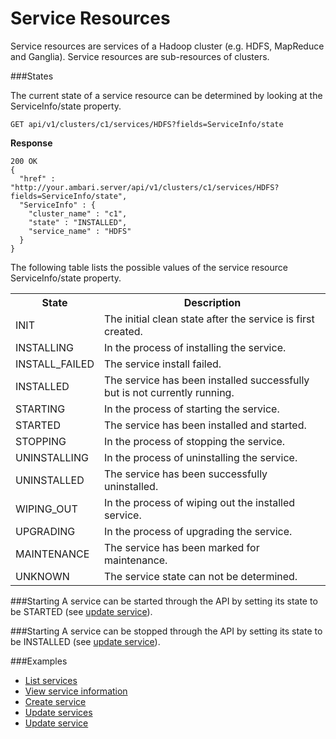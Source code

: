 <!---
Licensed to the Apache Software Foundation (ASF) under one or more
contributor license agreements. See the NOTICE file distributed with
this work for additional information regarding copyright ownership.
The ASF licenses this file to You under the Apache License, Version 2.0
(the "License"); you may not use this file except in compliance with
the License. You may obtain a copy of the License at

http://www.apache.org/licenses/LICENSE-2.0

Unless required by applicable law or agreed to in writing, software
distributed under the License is distributed on an "AS IS" BASIS,
WITHOUT WARRANTIES OR CONDITIONS OF ANY KIND, either express or implied.
See the License for the specific language governing permissions and
limitations under the License.
-->

# Service Resources
Service resources are services of a Hadoop cluster (e.g. HDFS, MapReduce and Ganglia).  Service resources are sub-resources of clusters. 

###States

The current state of a service resource can be determined by looking at the ServiceInfo/state property.


    GET api/v1/clusters/c1/services/HDFS?fields=ServiceInfo/state

**Response**

    200 OK
    {
      "href" : "http://your.ambari.server/api/v1/clusters/c1/services/HDFS?fields=ServiceInfo/state",
      "ServiceInfo" : {
        "cluster_name" : "c1",
        "state" : "INSTALLED",
        "service_name" : "HDFS"
      }
    }

The following table lists the possible values of the service resource ServiceInfo/state property.
<table>
  <tr>
    <th>State</th>
    <th>Description</th>
  </tr>
  <tr>
    <td>INIT</td>
    <td>The initial clean state after the service is first created.</td>  
  </tr>
  <tr>
    <td>INSTALLING</td>
    <td>In the process of installing the service.</td>  
  </tr>
  <tr>
    <td>INSTALL_FAILED</td>
    <td>The service install failed.</td>  
  </tr>
  <tr>
    <td>INSTALLED</td>
    <td>The service has been installed successfully but is not currently running.</td>  
  </tr>
  <tr>
    <td>STARTING</td>
    <td>In the process of starting the service.</td>  
  </tr>
  <tr>
    <td>STARTED</td>
    <td>The service has been installed and started.</td>  
  </tr>
  <tr>
    <td>STOPPING</td>
    <td>In the process of stopping the service.</td>  
  </tr>

  <tr>
    <td>UNINSTALLING</td>
    <td>In the process of uninstalling the service.</td>  
  </tr>
  <tr>
    <td>UNINSTALLED</td>
    <td>The service has been successfully uninstalled.</td>  
  </tr>
  <tr>
    <td>WIPING_OUT</td>
    <td>In the process of wiping out the installed service.</td>  
  </tr>
  <tr>
    <td>UPGRADING</td>
    <td>In the process of upgrading the service.</td>  
  </tr>
  <tr>
    <td>MAINTENANCE</td>
    <td>The service has been marked for maintenance.</td>  
  </tr>
  <tr>
    <td>UNKNOWN</td>
    <td>The service state can not be determined.</td>  
  </tr>
</table>

###Starting
A service can be started through the API by setting its state to be STARTED (see [update service](update-service.md)).

###Starting
A service can be stopped through the API by setting its state to be INSTALLED (see [update service](update-service.md)).

###Examples

- [List services](services.md)
- [View service information](services-service.md)
- [Create service](create-service.md)
- [Update services](update-services.md)
- [Update service](update-service.md)

